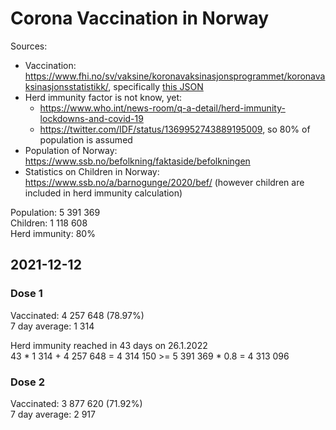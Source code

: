 # Corona Vaccination in Norway

Sources:

- Vaccination: <https://www.fhi.no/sv/vaksine/koronavaksinasjonsprogrammet/koronavaksinasjonsstatistikk/>, specifically [this JSON](https://www.fhi.no/api/chartdata/api/99119)
- Herd immunity factor is not know, yet:
  - <https://www.who.int/news-room/q-a-detail/herd-immunity-lockdowns-and-covid-19>
  - <https://twitter.com/IDF/status/1369952743889195009>, so 80% of population is assumed
- Population of Norway: <https://www.ssb.no/befolkning/faktaside/befolkningen>
- Statistics on Children in Norway: https://www.ssb.no/a/barnogunge/2020/bef/ (however children are included in herd immunity calculation)

Population: 5 391 369  
Children: 1 118 608  
Herd immunity: 80%  

## 2021-12-12

### Dose 1

Vaccinated: 4 257 648 (78.97%)  
7 day average: 1 314

Herd immunity reached in 43 days on 26.1.2022  
43 * 1 314 + 4 257 648 = 4 314 150 >= 5 391 369 * 0.8 = 4 313 096

### Dose 2

Vaccinated: 3 877 620 (71.92%)  
7 day average: 2 917

